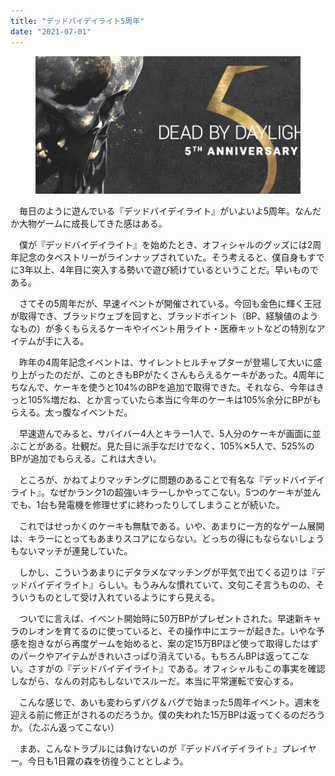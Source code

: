 ```yaml
---
title: "デッドバイデイライト5周年"
date: "2021-07-01"
---
```


<figure>

![](assets/n48ff25fd5a3b_451ac451e18d28d40d35e70bb523d340.jpg)

</figure>

　毎日のように遊んでいる『デッドバイデイライト』がいよいよ5周年。なんだか大物ゲームに成長してきた感はある。

　僕が『デッドバイデイライト』を始めたとき、オフィシャルのグッズには2周年記念のタペストリーがラインナップされていた。そう考えると、僕自身もすでに3年以上、4年目に突入する勢いで遊び続けているということだ。早いものである。

　さてその5周年だが、早速イベントが開催されている。今回も金色に輝く王冠が取得でき、ブラッドウェブを回すと、ブラッドポイント（BP、経験値のようなもの）が多くもらえるケーキやイベント用ライト・医療キットなどの特別なアイテムが手に入る。

　昨年の4周年記念イベントは、サイレントヒルチャプターが登場して大いに盛り上がったのだが、このときもBPがたくさんもらえるケーキがあった。4周年にちなんで、ケーキを使うと104%のBPを追加で取得できた。それなら、今年はきっと105%増だね、とか言っていたら本当に今年のケーキは105%余分にBPがもらえる。太っ腹なイベントだ。

　早速遊んでみると、サバイバー4人とキラー1人で、5人分のケーキが画面に並ぶことがある。壮観だ。見た目に派手なだけでなく、105%✕5人で、525%のBPが追加でもらえる。これは大きい。

　ところが、かねてよりマッチングに問題のあることで有名な『デッドバイデイライト』。なぜかランク1の超強いキラーしかやってこない。5つのケーキが並んでも、1台も発電機を修理せずに終わったりしてしまうことが続いた。

　これではせっかくのケーキも無駄である。いや、あまりに一方的なゲーム展開は、キラーにとってもあまりスコアにならない。どっちの得にもならないしょうもないマッチが連発していた。

　しかし、こういうあまりにデタラメなマッチングが平気で出てくる辺りは『デッドバイデイライト』らしい。もうみんな慣れていて、文句こそ言うものの、そういうものとして受け入れているようにすら見える。

　ついでに言えば、イベント開始時に50万BPがプレゼントされた。早速新キャラのレオンを育てるのに使っていると、その操作中にエラーが起きた。いやな予感を抱きながら再度ゲームを始めると、案の定15万BPほど使って取得したはずのパークやアイテムがきれいさっぱり消えている。もちろんBPは返ってこない。さすがの『デッドバイデイライト』である。オフィシャルもこの事実を確認しながら、なんの対応もしないでスルーだ。本当に平常運転で安心する。

　こんな感じで、あいも変わらずバグ＆バグで始まった5周年イベント。週末を迎える前に修正がされるのだろうか。僕の失われた15万BPは返ってくるのだろうか。（たぶん返ってこない）

　まあ、こんなトラブルには負けないのが『デッドバイデイライト』プレイヤー。今日も1日霧の森を彷徨うこととしよう。
